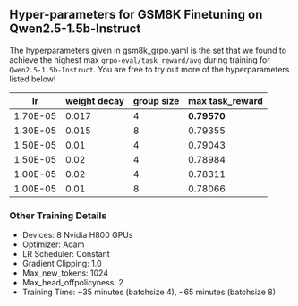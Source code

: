 ## Hyper-parameters for GSM8K Finetuning on Qwen2.5-1.5b-Instruct

The hyperparameters given in gsm8k_grpo.yaml is the set that we found to achieve the
highest max `grpo-eval/task_reward/avg` during training for `Qwen2.5-1.5b-Instruct`. You
are free to try out more of the hyperparameters listed below!

| lr       | weight decay | group size | max task_reward |
| -------- | ------------ | ---------- | --------------- |
| 1.70E-05 | 0.017        | 4          | **0.79570**     |
| 1.30E-05 | 0.015        | 8          | 0.79355         |
| 1.50E-05 | 0.01         | 4          | 0.79043         |
| 1.50E-05 | 0.02         | 4          | 0.78984         |
| 1.00E-05 | 0.02         | 4          | 0.78311         |
| 1.00E-05 | 0.01         | 8          | 0.78066         |

### Other Training Details

- Devices: 8 Nvidia H800 GPUs
- Optimizer: Adam
- LR Scheduler: Constant
- Gradient Clipping: 1.0
- Max_new_tokens: 1024
- Max_head_offpolicyness: 2
- Training Time: ~35 minutes (batchsize 4), ~65 minutes (batchsize 8)
